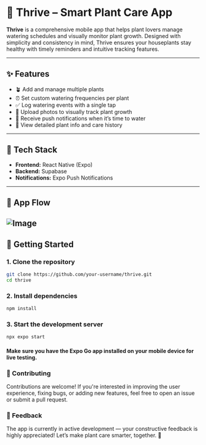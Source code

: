 # 🌱 Thrive – Smart Plant Care App

**Thrive** is a comprehensive mobile app that helps plant lovers manage watering schedules and visually monitor plant growth. Designed with simplicity and consistency in mind, Thrive ensures your houseplants stay healthy with timely reminders and intuitive tracking features.

---

## ✨ Features

- 🪴 Add and manage multiple plants  
- ⏰ Set custom watering frequencies per plant  
- ✅ Log watering events with a single tap  
- 📸 Upload photos to visually track plant growth  
- 🔔 Receive push notifications when it’s time to water  
- 🧾 View detailed plant info and care history  

---

## 📲 Tech Stack

- **Frontend:** React Native (Expo)  
- **Backend:** Supabase  
- **Notifications:** Expo Push Notifications  

---

## 🔄 App Flow
![Image](https://github.com/user-attachments/assets/ccf08fb6-f110-4e8a-b409-d6bd20aee713)
---

## 🔧 Getting Started

### 1. Clone the repository
```bash
git clone https://github.com/your-username/thrive.git
cd thrive
```

### 2. Install dependencies

```bash
npm install
```

### 3. Start the development server
```bash
npx expo start
```
#### Make sure you have the Expo Go app installed on your mobile device for live testing.

### 🤝 Contributing
Contributions are welcome!
If you're interested in improving the user experience, fixing bugs, or adding new features, feel free to open an issue or submit a pull request.

### 🙌 Feedback
The app is currently in active development — your constructive feedback is highly appreciated!
Let’s make plant care smarter, together. 🌿



